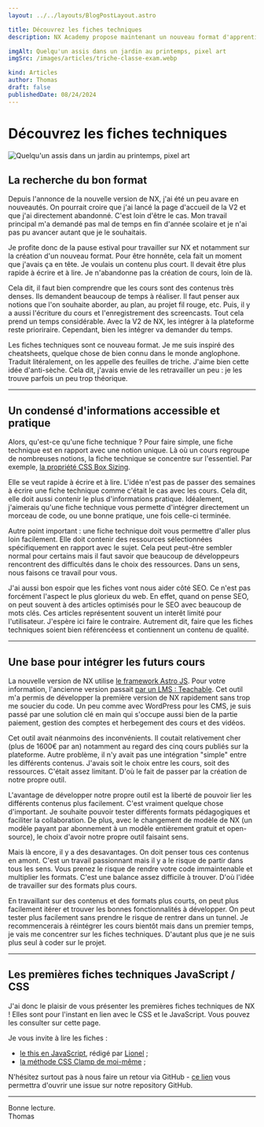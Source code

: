 ```yaml
---
layout: ../../layouts/BlogPostLayout.astro

title: Découvrez les fiches techniques
description: NX Academy propose maintenant un nouveau format d'apprentissage les fiches techniques. Elles vous permettent d'apprendre rapidement une notion clé.

imgAlt: Quelqu'un assis dans un jardin au printemps, pixel art
imgSrc: /images/articles/triche-classe-exam.webp

kind: Articles
author: Thomas
draft: false
publishedDate: 08/24/2024
---
```


# Découvrez les fiches techniques

![Quelqu'un assis dans un jardin au printemps, pixel art](/images/articles/triche-classe-exam.webp)

## La recherche du bon format

Depuis l'annonce de la nouvelle version de NX, j'ai été un peu avare en nouveautés. On pourrait croire que j'ai lancé la page d'accueil de la V2 et que j'ai directement abandonné. C'est loin d'être le cas. Mon travail principal m'a demandé pas mal de temps en fin d'année scolaire et je n'ai pas pu avancer autant que je le souhaitais.

Je profite donc de la pause estival pour travailler sur NX et notamment sur la création d'un nouveau format. Pour être honnête, cela fait un moment que j'avais ça en tête. Je voulais un contenu plus court. Il devait être plus rapide à écrire et à lire. Je n'abandonne pas la création de cours, loin de là.

Cela dit, il faut bien comprendre que les cours sont des contenus très denses. Ils demandent beaucoup de temps à réaliser. Il faut penser aux notions que l'on souhaite aborder, au plan, au projet fil rouge, etc. Puis, il y a aussi l'écriture du cours et l'enregistrement des screencasts. Tout cela prend un temps considérable. Avec la V2 de NX, les intégrer à la plateforme reste prioriraire. Cependant, bien les intégrer va demander du temps.

Les fiches techniques sont ce nouveau format. Je me suis inspiré des cheatsheets, quelque chose de bien connu dans le monde anglophone. Traduit litéralement, on les appelle des feuilles de triche. J'aime bien cette idée d'anti-sèche. Cela dit, j'avais envie de les retravailler un peu : je les trouve parfois un peu trop théorique.

---

## Un condensé d'informations accessible et pratique

Alors, qu'est-ce qu'une fiche technique ? Pour faire simple, une fiche technique est en rapport avec une notion unique. Là où un cours regroupe de nombreuses notions, la fiche technique se concentre sur l'essentiel. Par exemple, [la propriété CSS Box Sizing](/fiches/comprendre-la-propriete-css-box-sizing).

Elle se veut rapide à écrire et à lire. L'idée n'est pas de passer des semaines à écrire une fiche technique comme c'était le cas avec les cours. Cela dit, elle doit aussi contenir le plus d'informations pratique. Idéalement, j'aimerais qu'une fiche technique vous permette d'intégrer directement un morceau de code, ou une bonne pratique, une fois celle-ci terminée.

Autre point important : une fiche technique doit vous permettre d'aller plus loin facilement. Elle doit contenir des ressources sélectionnées spécifiquement en rapport avec le sujet. Cela peut peut-être sembler normal pour certains mais il faut savoir que beaucoup de développeurs rencontrent des difficultés dans le choix des ressources. Dans un sens, nous faisons ce travail pour vous.

J'ai aussi bon espoir que les fiches vont nous aider côté SEO. Ce n'est pas forcément l'aspect le plus glorieux du web. En effet, quand on pense SEO, on peut souvent à des articles optimisés pour le SEO avec beaucoup de mots clés. Ces articles représentent souvent un interêt limité pour l'utilisateur. J'espère ici faire le contraire. Autrement dit, faire que les fiches techniques soient bien référencéess et contiennent un contenu de qualité.

---

## Une base pour intégrer les futurs cours

La nouvelle version de NX utilise [le framework Astro JS](https://astro.build/). Pour votre information, l'ancienne version passait [par un LMS : Teachable](https://teachable.com/). Cet outil m'a permis de développer la première version de NX rapidement sans trop me soucier du code. Un peu comme avec WordPress pour les CMS, je suis passé par une solution clé en main qui s'occupe aussi bien de la partie paiement, gestion des comptes et herbegement des cours et des vidéos.

Cet outil avait néanmoins des inconvénients. Il coutait relativement cher (plus de 1600€ par an) notamment au regard des cinq cours publiés sur la plateforme. Autre problème, il n'y avait pas une intégration "simple" entre les différents contenus. J'avais soit le choix entre les cours, soit des ressources. C'était assez limitant. D'où le fait de passer par la création de notre propre outil.

L'avantage de développer notre propre outil est la liberté de pouvoir lier les différents contenus plus facilement. C'est vraiment quelque chose d'important. Je souhaite pouvoir tester différents formats pédagogiques et faciliter la collaboration. De plus, avec le changement de modèle de NX (un modèle payant par abonnement à un modèle entièrement gratuit et open-source), le choix d'avoir notre propre outil faisaint sens.

Mais là encore, il y a des desavantages. On doit penser tous ces contenus en amont. C'est un travail passionnant mais il y a le risque de partir dans tous les sens. Vous prenez le risque de rendre votre code immaintenable et multiplier les formats. C'est une balance assez difficile à trouver. D'où l'idée de travailler sur des formats plus cours.

En travaillant sur des contenus et des formats plus courts, on peut plus facilement itérer et trouver les bonnes fonctionnalités à développer. On peut tester plus facilement sans prendre le risque de rentrer dans un tunnel. Je recommencerais à réintégrer les cours bientôt mais dans un premier temps, je vais me concentrer sur les fiches techniques. D'autant plus que je ne suis plus seul à coder sur le projet.

---

## Les premières fiches techniques JavaScript / CSS

J'ai donc le plaisir de vous présenter les premières fiches techniques de NX ! Elles sont pour l'instant en lien avec le CSS et le JavaScript. Vous pouvez les consulter sur cette page.

Je vous invite à lire les fiches :

- [le this en JavaScript](/fiches/comprendre-la-propriete-css-box-sizing), rédigé par [Lionel](https://github.com/Escanor1986) ;
- [la méthode CSS Clamp de moi-même](/fiches/comprendre-la-propriete-css-box-sizing) ;

N'hésitez surtout pas à nous faire un retour via GitHub - [ce lien](https://github.com/nx-academy/nx-academy.github.io/issues/new) vous permettra d'ouvrir une issue sur notre repository GitHub.

---

Bonne lecture.
<br>
<span class="author">Thomas</span>
